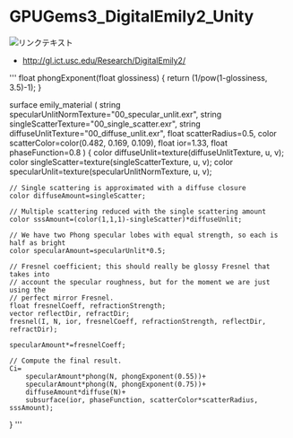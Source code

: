 # GPUGems3_DigitalEmily2_Unity


![リンクテキスト](https://forum.unity3d.com/attachments/digitalemily_unity_01-jpg.209692/"タイトル")





- http://gl.ict.usc.edu/Research/DigitalEmily2/



'''
float phongExponent(float glossiness) {
	return (1/pow(1-glossiness, 3.5)-1);
}

surface emily_material
(
  string specularUnlitNormTexture="00_specular_unlit.exr",
  string singleScatterTexture="00_single_scatter.exr",
  string diffuseUnlitTexture="00_diffuse_unlit.exr",
  float scatterRadius=0.5,
  color scatterColor=color(0.482, 0.169, 0.109),
  float ior=1.33,
  float phaseFunction=0.8
)
{
	color diffuseUnlit=texture(diffuseUnlitTexture, u, v);
	color singleScatter=texture(singleScatterTexture, u, v);
	color specularUnlit=texture(specularUnlitNormTexture, u, v);

	// Single scattering is approximated with a diffuse closure
	color diffuseAmount=singleScatter;

	// Multiple scattering reduced with the single scattering amount
	color sssAmount=(color(1,1,1)-singleScatter)*diffuseUnlit;

	// We have two Phong specular lobes with equal strength, so each is half as bright
	color specularAmount=specularUnlit*0.5;

	// Fresnel coefficient; this should really be glossy Fresnel that takes into
	// account the specular roughness, but for the moment we are just using the
	// perfect mirror Fresnel.
	float fresnelCoeff, refractionStrength;
	vector reflectDir, refractDir;
	fresnel(I, N, ior, fresnelCoeff, refractionStrength, reflectDir, refractDir);

	specularAmount*=fresnelCoeff;

	// Compute the final result.
 	Ci=
 		specularAmount*phong(N, phongExponent(0.55))+
 		specularAmount*phong(N, phongExponent(0.75))+
 		diffuseAmount*diffuse(N)+
 		subsurface(ior, phaseFunction, scatterColor*scatterRadius, sssAmount);
}
'''
